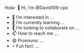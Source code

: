 Hola- 👋 Hi, I’m @David109-cps
- 👀 I’m interested in ...
- 🌱 I’m currently learning ...
- 💞️ I’m looking to collaborate on ...
- 📫 How to reach me ...
- 😄 Pronouns: ...
- ⚡ Fun fact: ...

<!---
David109-cps/David109-cps is a ✨ special ✨ repository because its `README.md` (this file) appears on your GitHub profile.
You can click the Preview link to take a look at your changes.
--->
